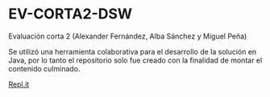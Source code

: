 # EV-CORTA2-DSW
Evaluación corta 2 (Alexander Fernández, Alba Sánchez y Miguel Peña)

Se utilizó una herramienta colaborativa para el desarrollo de la solución en Java, por lo tanto el repositorio solo fue creado con la finalidad de montar el contenido culminado.

[Repl.it](https://repl.it/)
